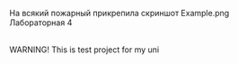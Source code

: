 На всякий пожарный прикрепила скриншот Example.png<br>
Лабораторная 4

<br>WARNING! This is test project for my uni
